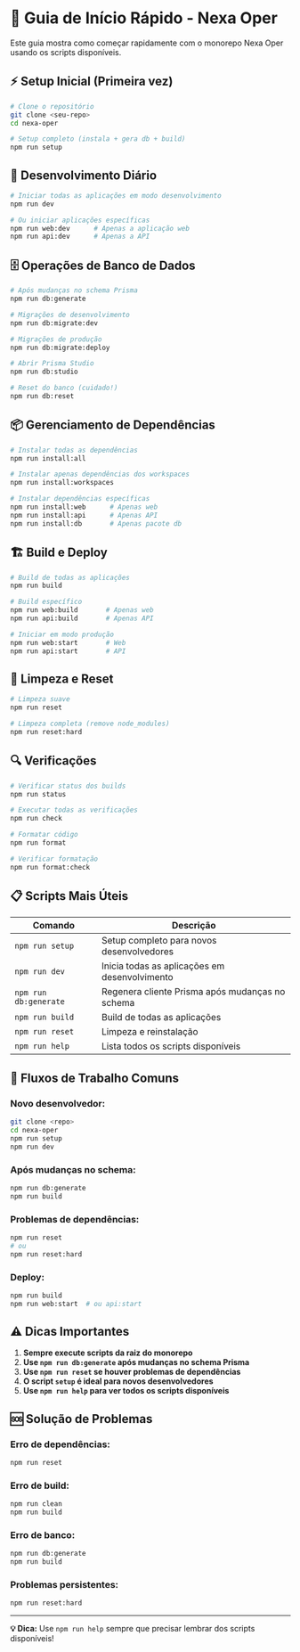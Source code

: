 # 🚀 Guia de Início Rápido - Nexa Oper

Este guia mostra como começar rapidamente com o monorepo Nexa Oper usando os scripts disponíveis.

## ⚡ **Setup Inicial (Primeira vez)**

```bash
# Clone o repositório
git clone <seu-repo>
cd nexa-oper

# Setup completo (instala + gera db + build)
npm run setup
```

## 🔄 **Desenvolvimento Diário**

```bash
# Iniciar todas as aplicações em modo desenvolvimento
npm run dev

# Ou iniciar aplicações específicas
npm run web:dev      # Apenas a aplicação web
npm run api:dev      # Apenas a API
```

## 🗄️ **Operações de Banco de Dados**

```bash
# Após mudanças no schema Prisma
npm run db:generate

# Migrações de desenvolvimento
npm run db:migrate:dev

# Migrações de produção
npm run db:migrate:deploy

# Abrir Prisma Studio
npm run db:studio

# Reset do banco (cuidado!)
npm run db:reset
```

## 📦 **Gerenciamento de Dependências**

```bash
# Instalar todas as dependências
npm run install:all

# Instalar apenas dependências dos workspaces
npm run install:workspaces

# Instalar dependências específicas
npm run install:web      # Apenas web
npm run install:api      # Apenas API
npm run install:db       # Apenas pacote db
```

## 🏗️ **Build e Deploy**

```bash
# Build de todas as aplicações
npm run build

# Build específico
npm run web:build       # Apenas web
npm run api:build       # Apenas API

# Iniciar em modo produção
npm run web:start       # Web
npm run api:start       # API
```

## 🧹 **Limpeza e Reset**

```bash
# Limpeza suave
npm run reset

# Limpeza completa (remove node_modules)
npm run reset:hard
```

## 🔍 **Verificações**

```bash
# Verificar status dos builds
npm run status

# Executar todas as verificações
npm run check

# Formatar código
npm run format

# Verificar formatação
npm run format:check
```

## 📋 **Scripts Mais Úteis**

| Comando | Descrição |
|---------|-----------|
| `npm run setup` | Setup completo para novos desenvolvedores |
| `npm run dev` | Inicia todas as aplicações em desenvolvimento |
| `npm run db:generate` | Regenera cliente Prisma após mudanças no schema |
| `npm run build` | Build de todas as aplicações |
| `npm run reset` | Limpeza e reinstalação |
| `npm run help` | Lista todos os scripts disponíveis |

## 🎯 **Fluxos de Trabalho Comuns**

### **Novo desenvolvedor:**
```bash
git clone <repo>
cd nexa-oper
npm run setup
npm run dev
```

### **Após mudanças no schema:**
```bash
npm run db:generate
npm run build
```

### **Problemas de dependências:**
```bash
npm run reset
# ou
npm run reset:hard
```

### **Deploy:**
```bash
npm run build
npm run web:start  # ou api:start
```

## ⚠️ **Dicas Importantes**

1. **Sempre execute scripts da raiz do monorepo**
2. **Use `npm run db:generate` após mudanças no schema Prisma**
3. **Use `npm run reset` se houver problemas de dependências**
4. **O script `setup` é ideal para novos desenvolvedores**
5. **Use `npm run help` para ver todos os scripts disponíveis**

## 🆘 **Solução de Problemas**

### **Erro de dependências:**
```bash
npm run reset
```

### **Erro de build:**
```bash
npm run clean
npm run build
```

### **Erro de banco:**
```bash
npm run db:generate
npm run build
```

### **Problemas persistentes:**
```bash
npm run reset:hard
```

---

**💡 Dica:** Use `npm run help` sempre que precisar lembrar dos scripts disponíveis!
